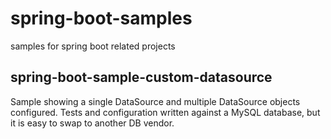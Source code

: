 # spring-boot-samples
samples for spring boot related projects

## spring-boot-sample-custom-datasource
Sample showing a single DataSource and multiple DataSource objects configured.  Tests and configuration written against a MySQL database, but it is easy to swap to another DB vendor.